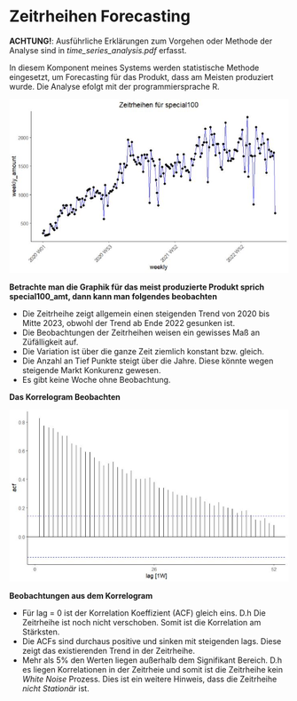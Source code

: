 # Zeitrheihen Forecasting

**ACHTUNG!**: Ausführliche Erklärungen zum Vorgehen oder Methode der Analyse sind in *time_series_analysis.pdf* erfasst.

In diesem Komponent meines Systems werden statistische Methode eingesetzt, um Forecasting für das Produkt, dass am Meisten produziert wurde.
Die Analyse efolgt mit der programmiersprache R.

![Die Zeitrheihen der drei meist Produzierte Produkte](./img/zeitrheihen_special100.png)

**Betrachte man die Graphik für das meist produzierte Produkt sprich special100_amt, dann kann man folgendes beobachten**

+ Die Zeitrheihe zeigt allgemein einen steigenden Trend von 2020 bis Mitte 2023, obwohl der Trend ab Ende 2022 gesunken ist.
+ Die Beobachtungen der Zeitrheihen weisen ein gewisses Maß an Züfälligkeit auf.
+ Die Variation ist über die ganze Zeit ziemlich konstant bzw. gleich.
+ Die Anzahl an Tief Punkte steigt über die Jahre. Diese könnte wegen steigende Markt Konkurenz gewesen.
+ Es gibt keine Woche ohne Beobachtung.


**Das Korrelogram Beobachten**

![Die Zeitrheihen der drei meist Produzierte Produkte](./img/zeitrheihen_special100_acf.png)

**Beobachtungen aus dem Korrelogram**
- Für lag = 0 ist der Korrelation Koeffizient (ACF) gleich eins. D.h Die Zeitrheihe ist noch nicht verschoben. Somit ist die Korrelation am Stärksten.
- Die ACFs sind durchaus positive und sinken mit steigenden lags. Diese zeigt das existierenden Trend in der Zeitrheihe.
- Mehr als 5% den Werten liegen außerhalb dem Signifikant Bereich. D.h es liegen Korrelationen in der Zeitrheie und somit ist die Zeitrheihe kein *White Noise* Prozess. Dies ist ein weitere Hinweis, dass die Zeitrheihe *nicht Stationär* ist.